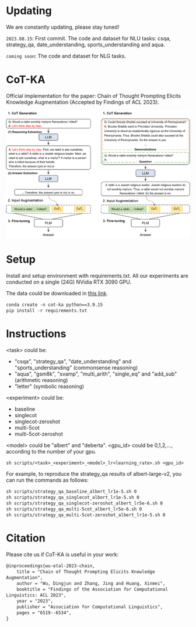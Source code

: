 # Updating
We are constantly updating, please stay tuned!
<!-- | date       | update    |
| -------    | ------    |
| 2023.08.15 | csqa,strategy_qa          | -->
`2023.08.15`: First commit. The code and dataset for NLU tasks: csqa, strategy_qa, date_understanding, sports_understanding and aqua.

`coming soon`: The code and dataset for NLG tasks.



# CoT-KA

Official implementation for the paper: Chain of Thought Prompting Elicits Knowledge Augmentation (Accepted by Findings of ACL 2023).

<!-- <p>
  <img src="./img/model.png" width="50%" height="auto">
</p> -->
<p>
  <img src="./img/model.png">
</p>

# Setup
Install and setup environment with requirements.txt. All our experiments are conducted on a single (24G) NVidia RTX 3090 GPU. 

The data could be downloaded in [this link](https://drive.google.com/drive/folders/1sQZySYtndIw__FAF15Q3trKosYdr43Mt?usp=drive_link).
```
conda create -n cot-ka python==3.9.15
pip install -r requirements.txt
```

# Instructions
\<task> could be:
- "csqa", "strategy_qa", "date_understanding" and "sports_understanding" (commonsense reasoning)
- "aqua", "gsm8k", "svamp", "multi_arith", "single_eq" and "add_sub" (arithmetic reasoning)
- "letter" (symbolic reasoning)

\<experiment> could be: 
- baseline
- singlecot
- singlecot-zeroshot
- multi-5cot
- multi-5cot-zeroshot

\<model> could be "albert" and "deberta". \<gpu_id> could be 0,1,2,..., according to the number of your gpu.

```
sh scripts/<task>_<experiment>_<model>_lr<learning_rate>.sh <gpu_id>
```
For example, to reproduce the strategy_qa results of albert-large-v2, you can run the commands as follows:
```
sh scripts/strategy_qa_baseline_albert_lr1e-5.sh 0
sh scripts/strategy_qa_singlecot_albert_lr1e-5.sh 0
sh scripts/strategy_qa_singlecot-zeroshot_albert_lr5e-6.sh 0
sh scripts/strategy_qa_multi-5cot_albert_lr5e-6.sh 0
sh scripts/strategy_qa_multi-5cot-zeroshot_albert_lr1e-5.sh 0
```


# Citation
Please cite us if CoT-KA is useful in your work:
```
@inproceedings{wu-etal-2023-chain,
    title = "Chain of Thought Prompting Elicits Knowledge Augmentation",
    author = "Wu, Dingjun and Zhang, Jing and Huang, Xinmei",
    booktitle = "Findings of the Association for Computational Linguistics: ACL 2023",
    year = "2023",
    publisher = "Association for Computational Linguistics",
    pages = "6519--6534",
}
```



